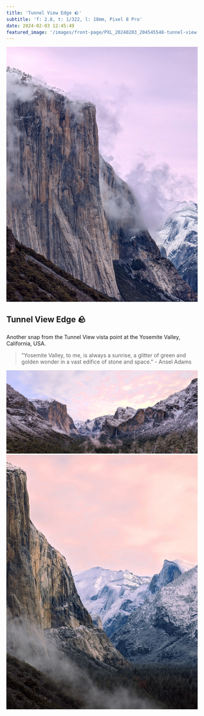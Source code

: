 ```yaml
---
title: 'Tunnel View Edge 🪨'
subtitle: 'f: 2.8, t: 1/322, l: 18mm, Pixel 8 Pro'
date: 2024-02-03 12:45:49
featured_image: '/images/front-page/PXL_20240203_204545548-tunnel-view-edge-1400x1800.jpg'
---
```



![](/images/front-page/PXL_20240203_204545548-tunnel-view-edge.jpg)

## Tunnel View Edge 🪨
Another snap from the Tunnel View vista point at the Yosemite Valley, California, USA.

> "Yosemite Valley, to me, is always a sunrise, a glitter of green and golden wonder in a vast edifice of stone and space." - Ansel Adams


<div class="gallery" data-columns="3">
	<img alt="Tunnel View vista point at the Yosemite Valley" src="/images/2024-02/PXL_20240203_180500317-grand-tunnel-view-2000x900.jpg">
	<img alt="Edge view of Tunnel View vista point" src="/images/2024-02/PXL_20240203_175752817-edge2.jpg">
</div>
